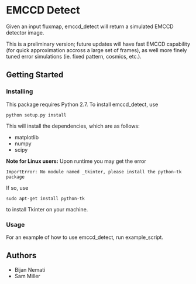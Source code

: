 # EMCCD Detect

Given an input fluxmap, emccd_detect will return a simulated EMCCD detector image. 

This is a preliminary version; future updates will have fast EMCCD capability (for quick approximation accross a large set of frames), as well more finely tuned error simulations (ie. fixed pattern, cosmics, etc.).

## Getting Started
### Installing

This package requires Python 2.7. To install emccd_detect, use 

	python setup.py install

This will install the dependencies, which are as follows:

* matplotlib
* numpy
* scipy

**Note for Linux users:** Upon runtime you may get the error

	ImportError: No module named _tkinter, please install the python-tk package

If so, use

	sudo apt-get install python-tk

to install Tkinter on your machine.

### Usage

For an example of how to use emccd\_detect, run example\_script.

## Authors

* Bijan Nemati
* Sam Miller

